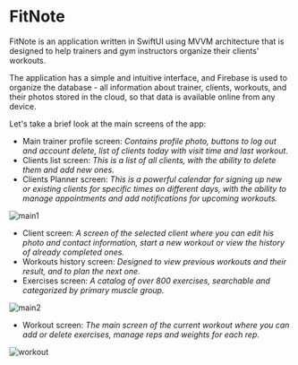 # FitNote 

FitNote is an application written in SwiftUI using MVVM architecture that is designed to help trainers and gym instructors organize their clients' workouts.

The application has a simple and intuitive interface, and Firebase is used to organize the database - all information about trainer, clients, workouts, and their photos stored in the cloud, so that data is available online from any device.  

Let's take a brief look at the main screens of the app:

- Main trainer profile screen: _Contains profile photo, buttons to log out and account delete, list of clients today with visit time and last workout._ 
- Clients list screen:  _This is a list of all clients, with the ability to delete them and add new ones._
- Clients Planner screen: _This is a powerful calendar for signing up new or existing clients for specific times on different days, with the ability to manage appointments and add notifications for upcoming workouts._

![main1](/uploads/be78f5d3534bb74c9aba1683aaa7fd2e/main1.png)

- Client screen: _A screen of the selected client where you can edit his photo and contact information, start a new workout or view the history of already completed ones._
- Workouts history screen: _Designed to view previous workouts and their result, and to plan the next one._
- Exercises screen: _A catalog of over 800 exercises, searchable and categorized by primary muscle group._

![main2](/uploads/6aa02bb2a7d169874ef5fe7a77e79b83/main2.png)

- Workout screen: _The main screen of the current workout where you can add or delete exercises, manage reps and weights for each rep._

![workout](/uploads/1083100a047077de74ced650e751ac30/workout.png)
